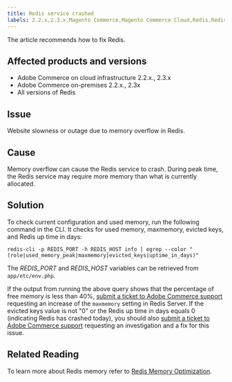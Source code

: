 ```yaml
---
title: Redis service crashed
labels: 2.2.x,2.3.x,Magento Commerce,Magento Commerce Cloud,Redis,Redis crashed,how to,low memory,overflow,Adobe Commerce,cloud infrastructure,on-premises
---
```


The article recommends how to fix Redis.

## Affected products and versions

* Adobe Commerce on cloud infrastructure 2.2.x., 2.3.x
* Adobe Commerce on-premises 2.2.x., 2.3x
* All versions of Redis

## Issue

Website slowness or outage due to memory overflow in Redis.

## Cause

Memory overflow can cause the Redis service to crash. During peak time, the Redis service may require more memory than what is currently allocated.

## Solution

To check current configuration and used memory, run the following command in the CLI. It checks for used memory, maxmemory, evicted keys, and Redis up time in days:

```clike
redis-cli -p REDIS_PORT -h REDIS_HOST info | egrep --color "(role|used_memory_peak|maxmemory|evicted_keys|uptime_in_days)"
```

The *REDIS\_PORT* and *REDIS\_HOST* variables can be retrieved from `app/etc/env.php`.

If the output from running the above query shows that the percentage of free memory is less than 40%, [submit a ticket to Adobe Commerce support](https://support.magento.com/hc/en-us/articles/360019088251) requesting an increase of the `maxmemory` setting in Redis Server. If the evicted keys value is not "0" or the Redis up time in days equals 0 (indicating Redis has crashed today), you should also [submit a ticket to Adobe Commerce support](https://support.magento.com/hc/en-us/articles/360019088251) requesting an investigation and a fix for this issue.

## Related Reading

To learn more about Redis memory refer to [Redis Memory Optimization](https://redis.io/topics/memory-optimization).
